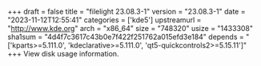 +++
draft = false
title = "filelight 23.08.3-1"
version = "23.08.3-1"
date = "2023-11-12T12:55:41"
categories = ['kde5']
upstreamurl = "http://www.kde.org"
arch = "x86_64"
size = "748320"
usize = "1433308"
sha1sum = "4d4f7c3617c43b0e7f422f251762a015efd3e184"
depends = "['kparts>=5.111.0', 'kdeclarative>=5.111.0', 'qt5-quickcontrols2>=5.15.11']"
+++
View disk usage information.